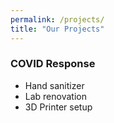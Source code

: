 ```yaml
---
permalink: /projects/
title: "Our Projects"
---
```



### COVID Response
* Hand sanitizer
* Lab renovation
* 3D Printer setup




